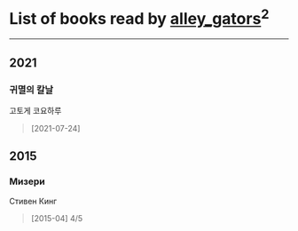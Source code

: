 # List of books read by [alley_gators](https://my.mail.ru/mail/alligatorsalley/)<sup>2</sup>
---

## 2021

### 귀멸의 칼날
고토게 코요하루
> [2021-07-24] 



## 2015

### Мизери
Стивен Кинг
> [2015-04] 4/5




